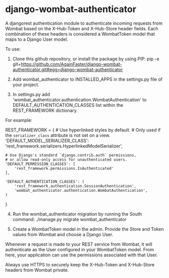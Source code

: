 django-wombat-authenticator
===========================
A djangorest authentication module to authenticate incoming requests from Wombat based on the 
X-Hub-Token and X-Hub-Store header fields. Each combination of these headers is considered a
WombatToken model that maps to a Django User model.

To use:

1) Clone this github repository, or install the package by using PIP:
pip -e git+https://github.com/AgainFaster/django-wombat-authenticator.git#egg=django-wombat-authenticator

2) Add wombat_authenticator to INSTALLED_APPS in the settings.py file of your project.

3) In settings.py add 'wombat_authenticator.authentication.WombatAuthentication' to DEFAULT_AUTHENTICATION_CLASSES
list within the REST_FRAMEWORK dictionary.

For example:

REST_FRAMEWORK = {
    # Use hyperlinked styles by default.
    # Only used if the `serializer_class` attribute is not set on a view.
    'DEFAULT_MODEL_SERIALIZER_CLASS':
        'rest_framework.serializers.HyperlinkedModelSerializer',

    # Use Django's standard `django.contrib.auth` permissions,
    # or allow read-only access for unauthenticated users.
    'DEFAULT_PERMISSION_CLASSES': [
        'rest_framework.permissions.IsAuthenticated'
    ],

    'DEFAULT_AUTHENTICATION_CLASSES': (
        'rest_framework.authentication.SessionAuthentication',
        'wombat_authenticator.authentication.WombatAuthentication',
    )
}

4) Run the wombat_authenticator migration by running the South command:
./manage.py migrate wombat_authenticator

5) Create a WombatToken model in the admin. Provide the Store and Token values from Wombat and choose a Django User.

Whenever a request is made to your REST service from Wombat, it will authenticate as the User configured in your
WombatToken model. From here, your application can use the permissions associated with that User.

Always use HTTPS to securely keep the X-Hub-Token and X-Hub-Store headers from Wombat private.
